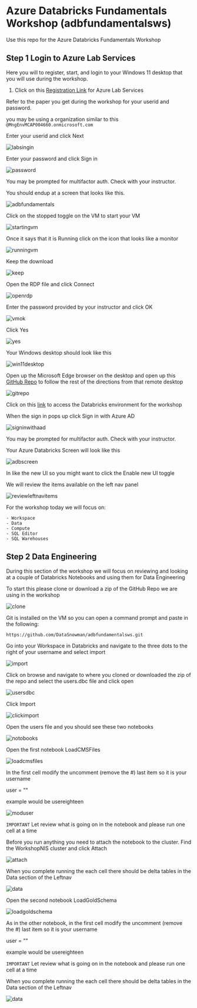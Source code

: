 # Azure Databricks Fundamentals Workshop (adbfundamentalsws)
Use this repo for the Azure Databricks Fundamentals Workshop

## Step 1 Login to Azure Lab Services 

Here you will to register, start, and login to your Windows 11 desktop that you will use during the workshop.

1. Click on this [Registration Link](https://labs.azure.com/register/nqmlohsoc) for Azure Lab Services 

Refer to the paper you get during the workshop for your userid and password.

you may be using a organization similar to this `@MngEnvMCAP004660.onmicrosoft.com`

Enter your userid and click Next

![labsingin](https://raw.githubusercontent.com/datasnowman/adbfundamentalsws/main/images/labsingin.png)

Enter your password and click Sign in

![password](https://raw.githubusercontent.com/datasnowman/adbfundamentalsws/main/images/password.png)

You may be prompted for multifactor auth.  Check with your instructor.

You should endup at a screen that looks like this.

![adbfundamentals](https://raw.githubusercontent.com/datasnowman/adbfundamentalsws/main/images/adbfundamentals.png)

Click on the stopped toggle on the VM to start your VM

![startingvm](https://raw.githubusercontent.com/datasnowman/adbfundamentalsws/main/images/startingvm.png)

Once it says that it is Running click on the icon that looks like a monitor

![runningvm](https://raw.githubusercontent.com/datasnowman/adbfundamentalsws/main/images/runningvm.png)

Keep the download

![keep](https://raw.githubusercontent.com/datasnowman/adbfundamentalsws/main/images/keep.png)

Open the RDP file and click Connect

![openrdp](https://raw.githubusercontent.com/datasnowman/adbfundamentalsws/main/images/openrdp.png)

Enter the password provided by your instructor and click OK

![vmok](https://raw.githubusercontent.com/datasnowman/adbfundamentalsws/main/images/vmok.png)

Click Yes

![yes](https://raw.githubusercontent.com/datasnowman/adbfundamentalsws/main/images/yes.png)

Your Windows desktop should look like this

![win11desktop](https://raw.githubusercontent.com/datasnowman/adbfundamentalsws/main/images/win11desktop.png)

Open up the Microsoft Edge browser on the desktop and open up this [GitHub Repo](https://github.com/DataSnowman/adbfundamentalsws) to follow the rest of the directions from that remote desktop

![gitrepo](https://raw.githubusercontent.com/datasnowman/adbfundamentalsws/main/images/gitrepo.png)

Click on this [link](https://adb-7605877979396497.17.azuredatabricks.net/) to access the Databricks environment for the workshop

When the sign in pops up click Sign in with Azure AD

![signinwithaad](https://raw.githubusercontent.com/datasnowman/adbfundamentalsws/main/images/signinwithaad.png)

You may be prompted for multifactor auth.  Check with your instructor.

Your Azure Databricks Screen will look like this

![adbscreen](https://raw.githubusercontent.com/datasnowman/adbfundamentalsws/main/images/adbscreen.png)

In like the new UI so you might want to click the Enable new UI toggle

We will review the items available on the left nav panel

![reviewleftnavitems](https://raw.githubusercontent.com/datasnowman/adbfundamentalsws/main/images/reviewleftnavitems.png)

For the workshop today we will focus on:

    - Workspace
    - Data
    - Compute
    - SQL Editor
    - SQL Warehouses

## Step 2 Data Engineering

During this section of the workshop we will focus on reviewing and looking at a couple of Databricks Notebooks and using them for Data Engineering

To start this please clone or download a zip of the GitHub Repo we are using in the workshop

![clone](https://raw.githubusercontent.com/datasnowman/adbfundamentalsws/main/images/clone.png)

Git is installed on the VM so you can open a command prompt and paste in the following:

```
https://github.com/DataSnowman/adbfundamentalsws.git

```

Go into your Workspace in Databricks and navigate to the three dots to the right of your username and select import

![import](https://raw.githubusercontent.com/datasnowman/adbfundamentalsws/main/images/import.png)

Click on browse and navigate to where you cloned or downloaded the zip of the repo and select the users.dbc file and click open

![usersdbc](https://raw.githubusercontent.com/datasnowman/adbfundamentalsws/main/images/usersdbc.png)

Click Import

![clickimport](https://raw.githubusercontent.com/datasnowman/adbfundamentalsws/main/images/clickimport.png)

Open the users file and you should see these two notebooks

![notobooks](https://raw.githubusercontent.com/datasnowman/adbfundamentalsws/main/images/notobooks.png)

Open the first notebook LoadCMSFiles

![loadcmsfiles](https://raw.githubusercontent.com/datasnowman/adbfundamentalsws/main/images/loadcmsfiles.png)

In the first cell modify the uncomment (remove the #) last item so it is your username

user = "<yourusername>"

example would be usereighteen

![moduser](https://raw.githubusercontent.com/datasnowman/adbfundamentalsws/main/images/moduser.png)

`IMPORTANT` Let review what is going on in the notebook and please run one cell at a time

Before you run anything you need to attach the notebook to the cluster.  Find the WorkshopNIS cluster and click Attach

![attach](https://raw.githubusercontent.com/datasnowman/adbfundamentalsws/main/images/attach.png)

When you complete running the each cell there should be delta tables in the Data section of the Leftnav

![data](https://raw.githubusercontent.com/datasnowman/adbfundamentalsws/main/images/data.png)


Open the second notebook LoadGoldSchema

![loadgoldschema](https://raw.githubusercontent.com/datasnowman/adbfundamentalsws/main/images/loadgoldschema.png)

As in the other notebook, in the first cell modify the uncomment (remove the #) last item so it is your username

user = "<yourusername>"

example would be usereighteen

`IMPORTANT` Let review what is going on in the notebook and please run one cell at a time

When you complete running the each cell there should be delta tables in the Data section of the Leftnav

![data](https://raw.githubusercontent.com/datasnowman/adbfundamentalsws/main/images/data.png)